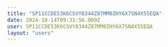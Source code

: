 ```yaml
---
title: "SP11CCDE53K6CSVY8344Z87MM0ZHY6X7SN4X55EQA"
date: 2024-10-14T09:31:56.009Z
user: SP11CCDE53K6CSVY8344Z87MM0ZHY6X7SN4X55EQA
layout: "users"
---
```

    